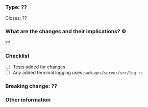 ### Type: ?? <!-- feature, bug fix, refactor, tests, etc -->

Closes: ??

### What are the changes and their implications? :gear:

??

### Checklist

- [ ] Tests added for changes
- [ ] Any added terminal logging uses `packages/server/src/log.ts`

### Breaking change: ?? <!-- yes or no -->

<!-- If yes, describe the impact and migration path for existing apps-->

### Other information

<!-- Before/after screenshots, etc. -->


<!-- IMPORTANT: Make sure to check the "Allow edits from maintainers" box below this window -->
